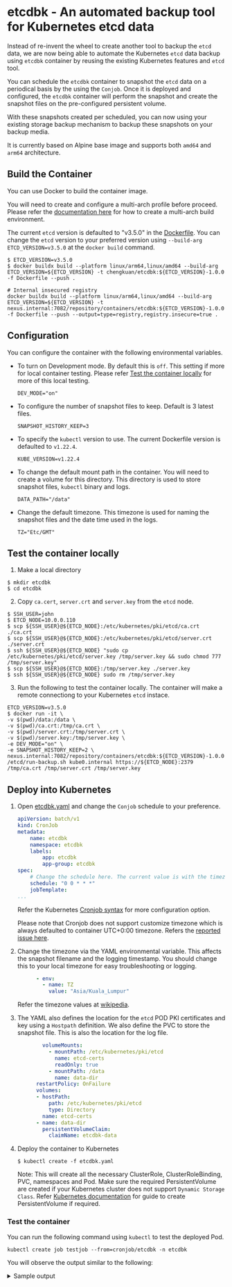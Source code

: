 # etcdbk - An automated backup tool for Kubernetes etcd data

Instead of re-invent the wheel to create another tool to backup the `etcd` data, we are now being able to automate the Kubernetes `etcd` data backup using `etcdbk` container by reusing the existing Kubernetes features and `etcd` tool.

You can schedule the `etcdbk` container to snapshot the `etcd` data on a periodical basis by the using the `Conjob`. Once it is deployed and configured, the `etcdbk` container will perform the snapshot and create the snapshot files on the pre-configured persistent volume.

With these snapshots created per scheduled, you can now using your existing storage backup mechanism to backup these snapshots on your backup media.

It is currently based on Alpine base image and supports both `amd64` and `arm64` architecture. 

## Build the Container

You can use Docker to build the container image. 

You will need to create and configure a multi-arch profile before proceed. Please refer the [documentation here](https://docs.docker.com/desktop/multi-arch/) for how to create a multi-arch build environment.

The current `etcd` version is defaulted to "v3.5.0" in the [Dockerfile](./Dockerfile). 
You can change the `etcd` version to your preferred version using `--build-arg ETCD_VERSION=v3.5.0` at the `docker build` command.

```
$ ETCD_VERSION=v3.5.0
$ docker buildx build --platform linux/arm64,linux/amd64 --build-arg ETCD_VERSION=${ETCD_VERSION} -t chengkuan/etcdbk:${ETCD_VERSION}-1.0.0  -f Dockerfile --push .

# Internal insecured registry
docker buildx build --platform linux/arm64,linux/amd64 --build-arg ETCD_VERSION=${ETCD_VERSION} -t nexus.internal:7082/repository/containers/etcdbk:${ETCD_VERSION}-1.0.0 -f Dockerfile --push --output=type=registry,registry.insecure=true .

```

## Configuration

You can configure the container with the following environmental variables.

- To turn on Development mode. By default this is `off`. This setting if more for local container testing. Please refer [Test the container locally](#test-the-container-locally) for more of this local testing.
  ```
  DEV_MODE="on"
  ```
- To configure the number of snapshot files to keep. Default is 3 latest files.
  ```
  SNAPSHOT_HISTORY_KEEP=3
  ```
- To specify the `kubectl` version to use. The current Dockerfile version is defaulted to `v1.22.4`.
  ```
  KUBE_VERSION=v1.22.4
  ```
- To change the default mount path in the container. You will need to create a volume for this directory. This directory is used to store snapshot files, `kubectl` binary and logs.
  ```
  DATA_PATH="/data"
  ```
- Change the default timezone. This timezone is used for naming the snapshot files and the date time used in the logs. 
  ```
  TZ="Etc/GMT"
  ```

## Test the container locally

1. Make a local directory
  ```
  $ mkdir etcdbk
  $ cd etcdbk
  ```

2. Copy `ca.cert`, `server.crt` and `server.key` from the `etcd` node.
  ```
  $ SSH_USER=john
  $ ETCD_NODE=10.0.0.110
  $ scp ${SSH_USER}@${ETCD_NODE}:/etc/kubernetes/pki/etcd/ca.crt ./ca.crt
  $ scp ${SSH_USER}@${ETCD_NODE}:/etc/kubernetes/pki/etcd/server.crt ./server.crt
  $ ssh ${SSH_USER}@${ETCD_NODE} "sudo cp /etc/kubernetes/pki/etcd/server.key /tmp/server.key && sudo chmod 777 /tmp/server.key"
  $ scp ${SSH_USER}@${ETCD_NODE}:/tmp/server.key ./server.key
  $ ssh ${SSH_USER}@${ETCD_NODE} sudo rm /tmp/server.key
  ```
3. Run the following to test the container locally. The container will make a remote connectiong to your Kubernetes `etcd` instace.
  ```
  ETCD_VERSION=v3.5.0
  $ docker run -it \
  -v $(pwd)/data:/data \
  -v $(pwd)/ca.crt:/tmp/ca.crt \
  -v $(pwd)/server.crt:/tmp/server.crt \
  -v $(pwd)/server.key:/tmp/server.key \
  -e DEV_MODE="on" \
  -e SNAPSHOT_HISTORY_KEEP=2 \
  nexus.internal:7082/repository/containers/etcdbk:${ETCD_VERSION}-1.0.0 /etcd/run-backup.sh kube0.internal https://${ETCD_NODE}:2379 /tmp/ca.crt /tmp/server.crt /tmp/server.key
  ```

## Deploy into Kubernetes

1. Open [etcdbk.yaml](./etcdbk.yaml) and change the `Conjob` schedule to your preference. 

    ```yaml
    apiVersion: batch/v1
    kind: CronJob
    metadata:
        name: etcdbk
        namespace: etcdbk
        labels:
            app: etcdbk
            app-group: etcdbk
    spec:
        # Change the schedule here. The current value is with the timezone set to UTC+0:00
        schedule: "0 0 * * *"
        jobTemplate:
    ...
    ```
    Refer the Kubernetes [Cronjob syntax](https://kubernetes.io/docs/concepts/workloads/controllers/cron-jobs/#cron-schedule-syntax) for more configuration option.
    
    Please note that Cronjob does not support customize timezone which is always defaulted to container UTC+0:00 timezone. Refers the [reported issue here](https://github.com/kubernetes/kubernetes/issues/47202).

2. Change the timezone via the YAML environmental variable. This affects the snapshot filename and the logging timestamp. You should change this to your local timezone for easy troubleshooting or logging.
    ```yaml
          - env:
            - name: TZ
              value: "Asia/Kuala_Lumpur"
    ```
    Refer the timezone values at [wikipedia](https://en.wikipedia.org/wiki/List_of_tz_database_time_zones).

3. The YAML also defines the location for the `etcd` POD PKI certificates and key using a `Hostpath` definition. We also define the PVC to store the snapshot file. This is also the location for the log file.

    ```yaml
            volumeMounts:
              - mountPath: /etc/kubernetes/pki/etcd
                name: etcd-certs
                readOnly: true
              - mountPath: /data
                name: data-dir
          restartPolicy: OnFailure
          volumes:
          - hostPath:
              path: /etc/kubernetes/pki/etcd
              type: Directory
            name: etcd-certs
          - name: data-dir
            persistentVolumeClaim:
              claimName: etcdbk-data

    ```

2. Deploy the container to Kubernetes

    ```
    $ kubectl create -f etcdbk.yaml
    ```
    Note: This will create all the necessary ClusterRole, ClusterRoleBinding, PVC, namespaces and Pod. Make sure the required PersistentVolume are created if your Kubernetes cluster does not support `Dynamic Storage Class`. Refer [Kubernetes documentation](https://kubernetes.io/docs/concepts/storage/persistent-volumes/#persistent-volumes) for guide to create PersistentVolume if required.

### Test the container

You can run the following command using `kubectl` to test the deployed Pod.

```
kubectl create job testjob --from=cronjob/etcdbk -n etcdbk
```

You will observe the output similar to the following:

<details>

<summary>Sample output</summary>

    ```    
    2022-02-27-14:15:09 PM   INFO    Timezone: Asia/Kuala_Lumpur
    2022-02-27-14:15:15 PM   INFO    Starting snapshot for etcd in node kube2.local ... 
    2022-02-27-14:15:16 PM   INFO    ADVERTISED_CLIENT_URL = https://10.0.0.102:2379
    2022-02-27-14:15:16 PM   INFO    ETCD_SERVER_CERT = /etc/kubernetes/pki/etcd/server.crt
    2022-02-27-14:15:16 PM   INFO    ETCD_SERVER_KEY = /etc/kubernetes/pki/etcd/server.key
    2022-02-27-14:15:16 PM   INFO    ETCD_CACERT = /etc/kubernetes/pki/etcd/ca.crt
    2022-02-27-14:15:17 PM   INFO    Backing up etcd-kube2.local ... Snapshot file: /data/snapshots/etcd-kube2.local-2022-02-27-14-15-1645942517 ...
    2022-02-27-14:15:18 PM   INFO    {"level":"info","ts":1645942517.8480756,"caller":"snapshot/v3_snapshot.go:68","msg":"created temporary db file","path":"/data/snapshots/etcd-kube2.local-2022-02-27-14-15-1645942517.etcdbk.part"}
    {"level":"info","ts":1645942517.8523066,"logger":"client","caller":"v3/maintenance.go:211","msg":"opened snapshot stream; downloading"}
    {"level":"info","ts":1645942517.8524687,"caller":"snapshot/v3_snapshot.go:76","msg":"fetching snapshot","endpoint":"https://10.0.0.102:2379"}
    {"level":"info","ts":1645942518.436307,"logger":"client","caller":"v3/maintenance.go:219","msg":"completed snapshot read; closing"}
    {"level":"info","ts":1645942518.6646767,"caller":"snapshot/v3_snapshot.go:91","msg":"fetched snapshot","endpoint":"https://10.0.0.102:2379","size":"12 MB","took":"now"}
    {"level":"info","ts":1645942518.759678,"caller":"snapshot/v3_snapshot.go:100","msg":"saved","path":"/data/snapshots/etcd-kube2.local-2022-02-27-14-15-1645942517.etcdbk"}
    Snapshot saved at /data/snapshots/etcd-kube2.local-2022-02-27-14-15-1645942517.etcdbk
    2022-02-27-14:15:18 PM   INFO    Cleaning old snapshots ... Number of snapshots to keep: 3

    ```

</details>

    
